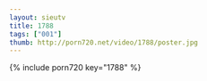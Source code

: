 ```yaml
--- 
layout: sieutv
title: 1788
tags: ["001"]
thumb: http://porn720.net/video/1788/poster.jpg
---
```

{% include porn720 key="1788" %} 
